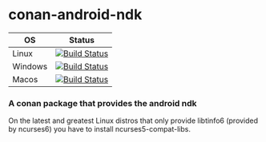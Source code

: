 # conan-android-ndk
| OS | Status |
|---|---|
| Linux | [![Build Status](https://dev.azure.com/bjoernstresing/bjoernstresing/_apis/build/status/Tereius.conan-android-ndk?branchName=master&jobName=Build&configuration=Build%20Linux)](https://dev.azure.com/bjoernstresing/bjoernstresing/_build/latest?definitionId=4&branchName=master) |
| Windows | [![Build Status](https://dev.azure.com/bjoernstresing/bjoernstresing/_apis/build/status/Tereius.conan-android-ndk?branchName=master&jobName=Build&configuration=Build%20Windows)](https://dev.azure.com/bjoernstresing/bjoernstresing/_build/latest?definitionId=4&branchName=master) |
| Macos | [![Build Status](https://dev.azure.com/bjoernstresing/bjoernstresing/_apis/build/status/Tereius.conan-android-ndk?branchName=master&jobName=Build&configuration=Build%20Macos)](https://dev.azure.com/bjoernstresing/bjoernstresing/_build/latest?definitionId=4&branchName=master) |

### A conan package that provides the android ndk

On the latest and greatest Linux distros that only provide libtinfo6 (provided by ncurses6) you have to install ncurses5-compat-libs.
